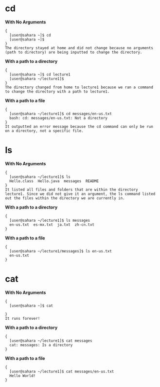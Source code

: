 # cd
**With No Arguments**
```
{
  [user@sahara ~]$ cd
  [user@sahara ~]$ 
}
The directory stayed at home and did not change because no arguments (path to directory) are being inputted to change the directory.
```
**With a path to a directory**
```
{
  [user@sahara ~]$ cd lecture1
  [user@sahara ~/lecture1]$ 
}
The directory changed from home to lecture1 because we ran a command to change the directory with a path to lecture1. 
```
**With a path to a file**
```
{
  [user@sahara ~/lecture1]$ cd messages/en-us.txt
  bash: cd: messages/en-us.txt: Not a directory
}
It outputted an error message because the cd command can only be run on a directory, not a specific file. 
```
# ls
**With No Arguments**
```
{
  [user@sahara ~/lecture1]$ ls
  Hello.class  Hello.java  messages  README
}
It listed all files and folders that are within the directory lecture1. Since we did not give it an argument, the ls command listed out the files within the directory we are currently in. 
```
**With a path to a directory**
```
{
  [user@sahara ~/lecture1]$ ls messages
  en-us.txt  es-mx.txt  ja.txt  zh-cn.txt
}
```
**With a path to a file**
```
{
  [user@sahara ~/lecture1/messages]$ ls en-us.txt
  en-us.txt
}
```
# cat
**With No Arguments**
```
{
  [user@sahara ~]$ cat

}
It runs forever!
```
**With a path to a directory**
```
{
  [user@sahara ~/lecture1]$ cat messages
  cat: messages: Is a directory
}
```
**With a path to a file**
```
{
  [user@sahara ~/lecture1]$ cat messages/en-us.txt
  Hello World!
}
```

